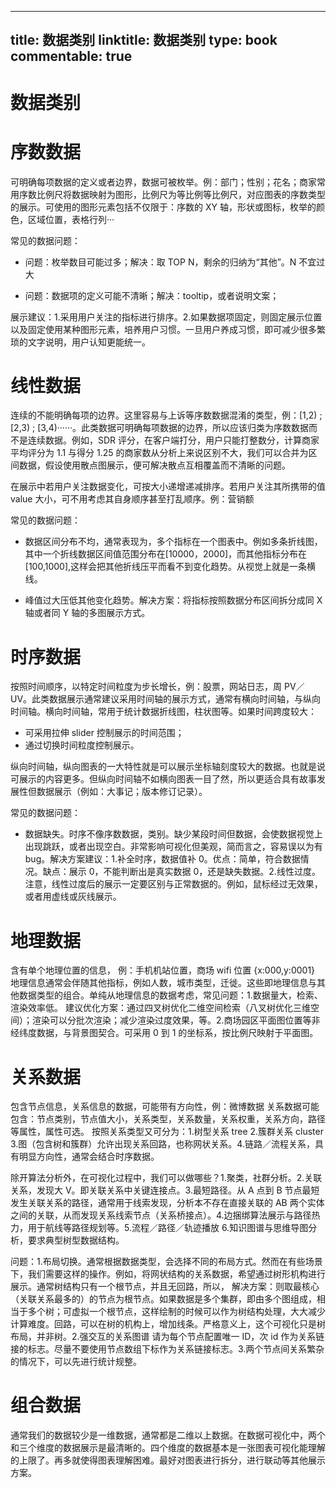 
---
title: 数据类别
linktitle: 数据类别
type: book
commentable: true
---

# 数据类别

# 序数数据

可明确每项数据的定义或者边界，数据可被枚举。例：部门；性别；花名；商家常用序数比例尺将数据映射为图形，比例尺为等比例等比例尺，对应图表的序数类型的展示。可使用的图形元素包括不仅限于：序数的 XY 轴，形状或图标，枚举的颜色，区域位置，表格行列···

常见的数据问题：

- 问题：枚举数目可能过多；解决：取 TOP N，剩余的归纳为“其他”。N 不宜过大

- 问题：数据项的定义可能不清晰；解决：tooltip，或者说明文案；

展示建议：1.采用用户关注的指标进行排序。2.如果数据项固定，则固定展示位置以及固定使用某种图形元素，培养用户习惯。一旦用户养成习惯，即可减少很多繁琐的文字说明，用户认知更能统一。

# 线性数据

连续的不能明确每项的边界。这里容易与上诉等序数数据混淆的类型，例：[1,2) ; [2,3) ; [3,4)······。此类数据可明确每项数据的边界，所以应该归类为序数数据而不是连续数据。例如，SDR 评分，在客户端打分，用户只能打整数分，计算商家平均评分为 1.1 与得分 1.25 的商家数从分析上来说区别不大，我们可以合并为区间数据，假设使用散点图展示，便可解决散点互相覆盖而不清晰的问题。

在展示中若用户关注数据变化，可按大小递增递减排序。若用户关注其所携带的值 value 大小，可不用考虑其自身顺序甚至打乱顺序。例：营销额

常见的数据问题：

- 数据区间分布不均，通常表现为，多个指标在一个图表中。例如多条折线图，其中一个折线数据区间值范围分布在[10000，2000]，而其他指标分布在[100,1000],这样会把其他折线压平而看不到变化趋势。从视觉上就是一条横线。

- 峰值过大压低其他变化趋势。解决方案：将指标按照数据分布区间拆分成同 X 轴或者同 Y 轴的多图展示方式。

# 时序数据

按照时间顺序，以特定时间粒度为步长增长，例：股票，网站日志，周 PV／UV。此类数据展示通常建议采用时间轴的展示方式，通常有横向时间轴，与纵向时间轴。横向时间轴，常用于统计数据折线图，柱状图等。如果时间跨度较大：

- 可采用拉伸 slider 控制展示的时间范围；
- 通过切换时间粒度控制展示。

纵向时间轴，纵向图表的一大特性就是可以展示坐标轴刻度较大的数据。也就是说可展示的内容更多。但纵向时间轴不如横向图表一目了然，所以更适合具有故事发展性但数据展示（例如：大事记；版本修订记录）。

常见的数据问题：

- 数据缺失。时序不像序数数据，类别。缺少某段时间但数据，会使数据视觉上出现跳跃，或者出现空白。非常影响可视化但美观，简而言之，容易误以为有 bug。解决方案建议：1.补全时序，数据值补 0。优点：简单，符合数据情况。缺点：展示 0，不能判断出是真实数据 0，还是缺失数据。2.线性过度。注意，线性过度后的展示一定要区别与正常数据的。例如，鼠标经过无效果，或者用虚线或灰线展示。

# 地理数据

含有单个地理位置的信息，
例：手机机站位置，商场 wifi 位置 {x:000,y:0001}
地理信息通常会伴随其他指标，例如人数，城市类型，迁徙。这些即地理信息与其他数据类型的组合。单纯从地理信息的数据考虑，常见问题：1.数据量大，检索、渲染效率低。
建议优化方案：通过四叉树优化二维空间检索（八叉树优化三维空间）；渲染可以分批次渲染；减少渲染过度效果，等。2.商场园区平面图位置等非经纬度数据，与背景图契合。可采用 0 到 1 的坐标系，按比例尺映射于平面图。

# 关系数据

包含节点信息，关系信息的数据，可能带有方向性，例：微博数据
关系数据可能包含：节点类别，节点值大小，关系类型，关系数量，关系权重，关系方向，路径等属性，属性可选。
按照关系类型又可分为：1.树型关系 tree 2.簇群关系 cluster 3.图（包含树和簇群）允许出现关系回路，也称网状关系。4.链路／流程关系，具有明显方向性，通常会结合时序数据。

除开算法分析外，在可视化过程中，我们可以做哪些？1.聚类，社群分析。2.关联关系，发现大 V。即关联关系中关键连接点。3.最短路径。从 A 点到 B 节点最短发生关联关系的路径，通常用于线索发现，分析本不存在直接关联的 AB 两个实体之间的关联，从而发现关系线索节点（关系桥接点）。4.边捆绑算法展示与路径热力，用于航线等路径规划等。5.流程／路径／轨迹播放 6.知识图谱与思维导图分析，要求典型树型数据结构。

问题：1.布局切换。通常根据数据类型，会选择不同的布局方式。然而在有些场景下，我们需要这样的操作。例如，将网状结构的关系数据，希望通过树形机构进行展示。通常树结构只有一个根节点，并且无回路，所以，
解决方案：则取最核心（关联关系最多的）的节点为根节点。如果数据是多个集群，即由多个图组成，相当于多个树；可虚拟一个根节点，这样绘制的时候可以作为树结构处理，大大减少计算难度。回路，可以在树的机构上，增加线条。严格意义上，这个可视化只是树布局，并非树。2.强交互的关系图谱 请为每个节点配置唯一 ID，次 id 作为关系链接的标志。尽量不要使用节点数组下标作为关系链接标志。3.两个节点间关系繁杂的情况下，可以先进行统计规整。

# 组合数据

通常我们的数据较少是一维数据，通常都是二维以上数据。在数据可视化中，两个和三个维度的数据展示是最清晰的。四个维度的数据基本是一张图表可视化能理解的上限了。再多就使得图表理解困难。最好对图表进行拆分，进行联动等其他展示方案。

    
